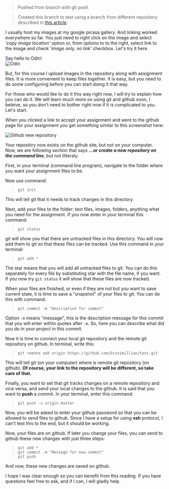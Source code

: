 > Pushed from branch with git push

> Created this branch to test using a branch from different repository described in [this 
article](https://github.com/Gruximillian/git_practice/tree/master#using-different-remote-for-a-branch).

I usually host my images at my google picasa gallery. And linking worked everywhere so far. You just need to right click on the image and select *'copy image location'* option or, from options to to the right, select link to the image and check *'image only, no link'* checkbox. Let's try it here.

Say hello to Odin!<br>
![Odin](https://lh3.googleusercontent.com/-MOZyebVNZz0/Te6NSNah7CI/AAAAAAAAPeo/hiO98k71jAA/s288-Ic42/DVCI0162.jpg)

But, for this course I upload images in the repository along with assignment files. It is more convenient to keep files together. It is easy, but you need to do some configuring before you can start doing it that way.

For those who would like to do it this way right now, I will try to explain how you can do it. We will learn much more on using git and github soon, I beleive, so you don't need to bother right now if it is complicated to you. Let's start.

When you clicked a link to accept your assignment and went to the github page for your assignment you get something similar to this screenshot here:

![Github new repository](https://lh3.googleusercontent.com/-MFy4C0qbPC4/VoJsHV_MKTI/AAAAAAAARLw/gYU7Iq_xHhk/s800-Ic42/git_new_repository.png)

Your repositiry now exists on the github site, but not on your computer. Now, we are following section that says ***…or create a new repository on the command line***, but not litteraly.

First, in your terminal (command line program), navigate to the folder where you want your assignment files to be.

Now use command:
>`git init`

This will tell git that it needs to track changes in this directory.

Next, add your files to the folder: text files, images, folders, anything what you need for the assignment.
If you now enter in your terminal this command:
>`git status`

git will show you that there are untracked files in this directory. You will now add them to git so that these files can be tracked. Use this command in your terminal:
>`git add *`

The star means that you will add all untracked files to git. You can do this separately for every file by substituting star with the file name, if you want. If you now try `git status` it will show that these files are now tracked.

When your files are finished, or even if they are not but you want to save current state, it is time to save a "snapshot" of your files to git. You can do this with command:
>`git commit -m "Description for commit"`

Option `-m` means "message", this is the description message for this commit that you will enter within quotes after `-m`. So, here you can describe what did you do in your project in this commit.

Now it is time to connect your local git repository and the remote git repository on github. In terminal, write this:
>`git remote add origin https://github.com/Gruximillian/test.git`

This will tell git (on your computer) where is remote git repository (on github). **Of course, your link to the repository will be different, so take care of that.**

Finally, you want to set that git tracks changes on a remote repository and vice versa, and send your local changes to the github. It is said that you want to **push** a commit. In your terminal, enter this command:
>`git push -u origin master`

Now, you will be asked to enter your github password so that you can be allowed to send files to github.
Since I have a setup for using **ssh** protocol, I can't test this to the end, but it should be working.

Now, your files are on github.
If later you change your files, you can send to github these new changes with just three steps:

>`git add *`<br>
>`git commit -m "Message for new commit"`<br>
>`git push`

And now, these new changes are saved on github.

I hope I was clear enough so you can benefit from this reading. If you have questions feel free to ask, and if I can, I will gladly help.
